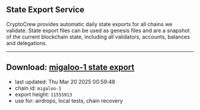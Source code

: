 ## State Export Service
CryptoCrew provides automatic daily state exports for all chains we validate. State export files can be used as genesis files and are a snapshot of the current blockchain state, including all validators, accounts, balances and delegations.

---
**Download: [migaloo-1 state export](https://dl-eu2.ccvalidators.com/SERVICE/migaloo/migaloo-1_export_11555913.json)**
---

- last updated: Thu Mar 20 2025 00:59:48
- chain id: `migaloo-1`
- export height: `11555913`
- use for: airdrops, local tests, chain recovery
